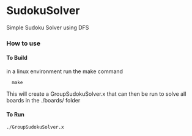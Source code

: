 # SudokuSolver
Simple Sudoku Solver using DFS 

### How to use


#### To Build
   in a linux environment run the make command
    
      make
    

   This will create a GroupSudokuSolver.x that can then be run to solve
   all boards in the ./boards/ folder

#### To Run

    
    ./GroupSudokuSolver.x
    
